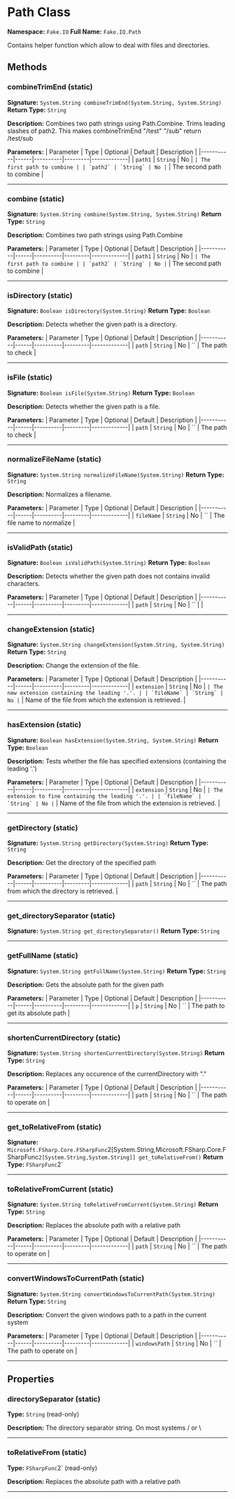 # Path Class

**Namespace:** `Fake.IO`
**Full Name:** `Fake.IO.Path`

Contains helper function which allow to deal with files and directories.

## Methods

### combineTrimEnd (static)

**Signature:** `System.String combineTrimEnd(System.String, System.String)`
**Return Type:** `String`

**Description:** Combines two path strings using Path.Combine. Trims leading slashes of path2.
 This makes combineTrimEnd "/test" "/sub" return /test/sub

**Parameters:**
| Parameter | Type | Optional | Default | Description |
|-----------|------|----------|---------|-------------|
| `path1` | `String` | No | `` | The first path to combine |
| `path2` | `String` | No | `` | The second path to combine |

---

### combine (static)

**Signature:** `System.String combine(System.String, System.String)`
**Return Type:** `String`

**Description:** Combines two path strings using Path.Combine

**Parameters:**
| Parameter | Type | Optional | Default | Description |
|-----------|------|----------|---------|-------------|
| `path1` | `String` | No | `` | The first path to combine |
| `path2` | `String` | No | `` | The second path to combine |

---

### isDirectory (static)

**Signature:** `Boolean isDirectory(System.String)`
**Return Type:** `Boolean`

**Description:** Detects whether the given path is a directory.

**Parameters:**
| Parameter | Type | Optional | Default | Description |
|-----------|------|----------|---------|-------------|
| `path` | `String` | No | `` | The path to check |

---

### isFile (static)

**Signature:** `Boolean isFile(System.String)`
**Return Type:** `Boolean`

**Description:** Detects whether the given path is a file.

**Parameters:**
| Parameter | Type | Optional | Default | Description |
|-----------|------|----------|---------|-------------|
| `path` | `String` | No | `` | The path to check |

---

### normalizeFileName (static)

**Signature:** `System.String normalizeFileName(System.String)`
**Return Type:** `String`

**Description:** Normalizes a filename.

**Parameters:**
| Parameter | Type | Optional | Default | Description |
|-----------|------|----------|---------|-------------|
| `fileName` | `String` | No | `` | The file name to normalize |

---

### isValidPath (static)

**Signature:** `Boolean isValidPath(System.String)`
**Return Type:** `Boolean`

**Description:** Detects whether the given path does not contains invalid characters.

**Parameters:**
| Parameter | Type | Optional | Default | Description |
|-----------|------|----------|---------|-------------|
| `path` | `String` | No | `` |  |

---

### changeExtension (static)

**Signature:** `System.String changeExtension(System.String, System.String)`
**Return Type:** `String`

**Description:** Change the extension of the file.

**Parameters:**
| Parameter | Type | Optional | Default | Description |
|-----------|------|----------|---------|-------------|
| `extension` | `String` | No | `` | The new extension containing the leading '.'. |
| `fileName` | `String` | No | `` | Name of the file from which the extension is retrieved. |

---

### hasExtension (static)

**Signature:** `Boolean hasExtension(System.String, System.String)`
**Return Type:** `Boolean`

**Description:** Tests whether the file has specified extensions (containing the leading '.')

**Parameters:**
| Parameter | Type | Optional | Default | Description |
|-----------|------|----------|---------|-------------|
| `extension` | `String` | No | `` | The extension to fine containing the leading '.'. |
| `fileName` | `String` | No | `` | Name of the file from which the extension is retrieved. |

---

### getDirectory (static)

**Signature:** `System.String getDirectory(System.String)`
**Return Type:** `String`

**Description:** Get the directory of the specified path

**Parameters:**
| Parameter | Type | Optional | Default | Description |
|-----------|------|----------|---------|-------------|
| `path` | `String` | No | `` | The path from which the directory is retrieved. |

---

### get_directorySeparator (static)

**Signature:** `System.String get_directorySeparator()`
**Return Type:** `String`

---

### getFullName (static)

**Signature:** `System.String getFullName(System.String)`
**Return Type:** `String`

**Description:** Gets the absolute path for the given path

**Parameters:**
| Parameter | Type | Optional | Default | Description |
|-----------|------|----------|---------|-------------|
| `p` | `String` | No | `` | The path to get its absolute path |

---

### shortenCurrentDirectory (static)

**Signature:** `System.String shortenCurrentDirectory(System.String)`
**Return Type:** `String`

**Description:** Replaces any occurence of the currentDirectory with "."

**Parameters:**
| Parameter | Type | Optional | Default | Description |
|-----------|------|----------|---------|-------------|
| `path` | `String` | No | `` | The path to operate on |

---

### get_toRelativeFrom (static)

**Signature:** `Microsoft.FSharp.Core.FSharpFunc`2[System.String,Microsoft.FSharp.Core.FSharpFunc`2[System.String,System.String]] get_toRelativeFrom()`
**Return Type:** `FSharpFunc`2`

---

### toRelativeFromCurrent (static)

**Signature:** `System.String toRelativeFromCurrent(System.String)`
**Return Type:** `String`

**Description:** Replaces the absolute path with a relative path

**Parameters:**
| Parameter | Type | Optional | Default | Description |
|-----------|------|----------|---------|-------------|
| `path` | `String` | No | `` | The path to operate on |

---

### convertWindowsToCurrentPath (static)

**Signature:** `System.String convertWindowsToCurrentPath(System.String)`
**Return Type:** `String`

**Description:** Convert the given windows path to a path in the current system

**Parameters:**
| Parameter | Type | Optional | Default | Description |
|-----------|------|----------|---------|-------------|
| `windowsPath` | `String` | No | `` | The path to operate on |

---

## Properties

### directorySeparator (static)

**Type:** `String` (read-only)

**Description:** The directory separator string. On most systems / or \

---

### toRelativeFrom (static)

**Type:** `FSharpFunc`2` (read-only)

**Description:** Replaces the absolute path with a relative path

---